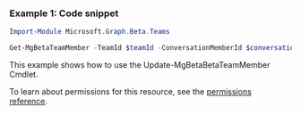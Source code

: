 ### Example 1: Code snippet

```powershellImport-Module Microsoft.Graph.Beta.Teams

Get-MgBetaTeamMember -TeamId $teamId -ConversationMemberId $conversationMemberId
```
This example shows how to use the Update-MgBetaBetaTeamMember Cmdlet.
To learn about permissions for this resource, see the [permissions reference](/graph/permissions-reference).

